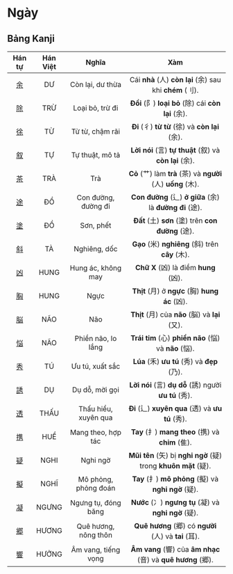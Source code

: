 <link href="styles.css" rel="stylesheet">

# Ngày

## Bảng Kanji

| Hán tự | Hán Việt | Nghĩa | Xàm |
| :---: | :---: | :---: | :---: |
| [<span class="stroke-order">余</span>](https://mazii.net/vi-VN/search/kanji/javi/%E4%BD%99) | DƯ | Còn lại, dư thừa | Cái **nhà** (人) **còn lại** (余) sau khi **chém** (刂). |
| [<span class="stroke-order">除</span>](https://mazii.net/vi-VN/search/kanji/javi/%E9%99%A4) | TRỪ | Loại bỏ, trừ đi | **Đồi** (阝) **loại bỏ** (除) cái **còn lại** (余). |
| [<span class="stroke-order">徐</span>](https://mazii.net/vi-VN/search/kanji/javi/%E5%BE%90) | TỪ | Từ từ, chậm rãi | **Đi** (彳) **từ từ** (徐) và **còn lại** (余). |
| [<span class="stroke-order">叙</span>](https://mazii.net/vi-VN/search/kanji/javi/%E5%8F%99) | TỰ | Tự thuật, mô tả | **Lời nói** (言) **tự thuật** (叙) và **còn lại** (余). |
| [<span class="stroke-order">茶</span>](https://mazii.net/vi-VN/search/kanji/javi/%E8%8C%B6) | TRÀ | Trà | **Cỏ** (艹) làm **trà** (茶) và **người** (人) **uống** (木). |
| [<span class="stroke-order">途</span>](https://mazii.net/vi-VN/search/kanji/javi/%E9%80%94) | ĐỒ | Con đường, đường đi | **Con đường** (辶) **ở giữa** (余) là **đường đi** (途). |
| [<span class="stroke-order">塗</span>](https://mazii.net/vi-VN/search/kanji/javi/%E5%A1%97) | ĐỒ | Sơn, phết | **Đất** (土) **sơn** (塗) trên **con đường** (途). |
| [<span class="stroke-order">斜</span>](https://mazii.net/vi-VN/search/kanji/javi/%E6%96%9C) | TÀ | Nghiêng, dốc | **Gạo** (米) **nghiêng** (斜) trên **cây** (木). |
| [<span class="stroke-order">凶</span>](https://mazii.net/vi-VN/search/kanji/javi/%E5%87%B6) | HUNG | Hung ác, không may | **Chữ X** (凶) là điềm **hung** (凶). |
| [<span class="stroke-order">胸</span>](https://mazii.net/vi-VN/search/kanji/javi/%E8%83%B8) | HUNG | Ngực | **Thịt** (月) ở **ngực** (胸) **hung ác** (凶). |
| [<span class="stroke-order">脳</span>](https://mazii.net/vi-VN/search/kanji/javi/%E8%84%B3) | NÃO | Não | **Thịt** (月) của **não** (脳) và **lại** (又). |
| [<span class="stroke-order">悩</span>](https://mazii.net/vi-VN/search/kanji/javi/%E6%82%A9) | NÃO | Phiền não, lo lắng | **Trái tim** (心) **phiền não** (悩) và **não** (悩). |
| [<span class="stroke-order">秀</span>](https://mazii.net/vi-VN/search/kanji/javi/%E7%A7%80) | TÚ | Ưu tú, xuất sắc | **Lúa** (禾) **ưu tú** (秀) và **đẹp** (乃). |
| [<span class="stroke-order">誘</span>](https://mazii.net/vi-VN/search/kanji/javi/%E8%AA%98) | DỤ | Dụ dỗ, mời gọi | **Lời nói** (言) **dụ dỗ** (誘) người **ưu tú** (秀). |
| [<span class="stroke-order">透</span>](https://mazii.net/vi-VN/search/kanji/javi/%E9%80%8F) | THẤU | Thấu hiểu, xuyên qua | **Đi** (辶) **xuyên qua** (透) và **ưu tú** (秀). |
| [<span class="stroke-order">携</span>](https://mazii.net/vi-VN/search/kanji/javi/%E6%90%BA) | HUỀ | Mang theo, hợp tác | **Tay** (扌) **mang theo** (携) và **chim** (隹). |
| [<span class="stroke-order">疑</span>](https://mazii.net/vi-VN/search/kanji/javi/%E7%96%91) | NGHI | Nghi ngờ | **Mũi tên** (矢) bị **nghi ngờ** (疑) trong **khuôn mặt** (疑). |
| [<span class="stroke-order">擬</span>](https://mazii.net/vi-VN/search/kanji/javi/%E6%93%AC) | NGHĨ | Mô phỏng, phỏng đoán | **Tay** (扌) **mô phỏng** (擬) và **nghi ngờ** (疑). |
| [<span class="stroke-order">凝</span>](https://mazii.net/vi-VN/search/kanji/javi/%E5%87%9D) | NGƯNG | Ngưng tụ, đóng băng | **Nước** (冫) **ngưng tụ** (凝) và **nghi ngờ** (疑). |
| [<span class="stroke-order">郷</span>](https://mazii.net/vi-VN/search/kanji/javi/%E9%83%B7) | HƯƠNG | Quê hương, nông thôn | **Quê hương** (郷) có **người** (人) và **tai** (耳). |
| [<span class="stroke-order">響</span>](https://mazii.net/vi-VN/search/kanji/javi/%E9%9F%BF) | HƯỞNG | Âm vang, tiếng vọng | **Âm vang** (響) của **âm nhạc** (音) và **quê hương** (郷). |


